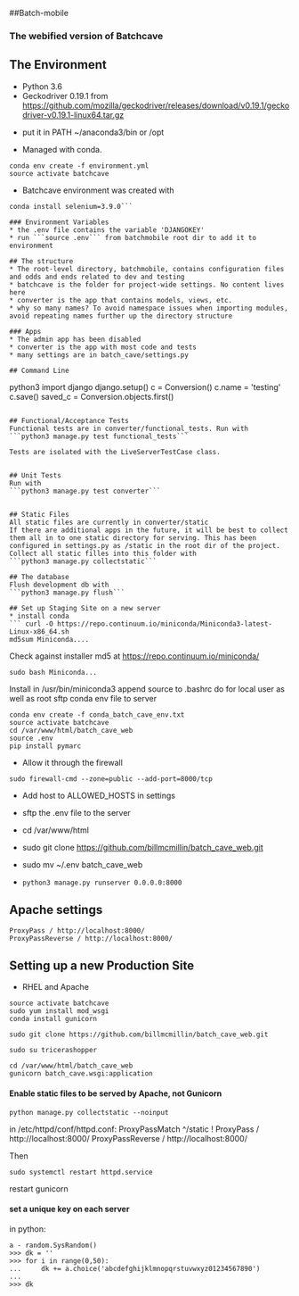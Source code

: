 ##Batch-mobile
### The webified version of Batchcave

## The Environment
* Python 3.6
* Geckodriver 0.19.1 from https://github.com/mozilla/geckodriver/releases/download/v0.19.1/geckodriver-v0.19.1-linux64.tar.gz
- put it in PATH ~/anaconda3/bin or /opt
* Managed with conda. 
```
conda env create -f environment.yml
source activate batchcave
```
* Batchcave environment was created with
```conda install django=1.11.3
conda install selenium=3.9.0```

### Environment Variables
* the .env file contains the variable 'DJANGOKEY' 
* run ```source .env``` from batchmobile root dir to add it to environment

## The structure
* The root-level directory, batchmobile, contains configuration files and odds and ends related to dev and testing
* batchcave is the folder for project-wide settings. No content lives here
* converter is the app that contains models, views, etc.
* why so many names? To avoid namespace issues when importing modules, avoid repeating names further up the directory structure

### Apps
* The admin app has been disabled
* converter is the app with most code and tests
* many settings are in batch_cave/settings.py

## Command Line
```
python3
import django
django.setup()
c = Conversion()
c.name = 'testing'
c.save()
saved_c = Conversion.objects.first()
```

## Functional/Acceptance Tests
Functional tests are in converter/functional_tests. Run with
```python3 manage.py test functional_tests```

Tests are isolated with the LiveServerTestCase class.


## Unit Tests
Run with
```python3 manage.py test converter```


## Static Files
All static files are currently in converter/static
If there are additional apps in the future, it will be best to collect them all in to one static directory for serving. This has been configured in settings.py as /static in the root dir of the project. Collect all static filles into this folder with
```python3 manage.py collectstatic```

## The database
Flush development db with
```python3 manage.py flush```

## Set up Staging Site on a new server
* install conda
``` curl -O https://repo.continuum.io/miniconda/Miniconda3-latest-Linux-x86_64.sh
md5sum Miniconda....
``` 
Check against installer md5 at https://repo.continuum.io/miniconda/

```
sudo bash Miniconda...
```
Install in /usr/bin/miniconda3
append source to .bashrc
do for local user as well as root
sftp conda env file to server

```
conda env create -f conda_batch_cave_env.txt
source activate batchcave
cd /var/www/html/batch_cave_web
source .env
pip install pymarc
```

* Allow it through the firewall
```
sudo firewall-cmd --zone=public --add-port=8000/tcp
```

* Add host to ALLOWED_HOSTS in settings
 
* sftp the .env file to the server
* cd /var/www/html
* sudo git clone https://github.com/billmcmillin/batch_cave_web.git
* sudo mv ~/.env batch_cave_web
* ```python3 manage.py runserver 0.0.0.0:8000```

## Apache settings
```
ProxyPass / http://localhost:8000/
ProxyPassReverse / http://localhost:8000/ 
```

## Setting up a new Production Site
* RHEL and Apache
```cd /var/www/html
source activate batchcave
sudo yum install mod_wsgi
conda install gunicorn

sudo git clone https://github.com/billmcmillin/batch_cave_web.git

sudo su tricerashopper

cd /var/www/html/batch_cave_web
gunicorn batch_cave.wsgi:application
```

#### Enable static files to be served by Apache, not Gunicorn
```
python manage.py collectstatic --noinput
```

in /etc/httpd/conf/httpd.conf: 
ProxyPassMatch ^/static !
ProxyPass / http://localhost:8000/
ProxyPassReverse / http://localhost:8000/ 

Then
```
sudo systemctl restart httpd.service
```
restart gunicorn


#### set a unique key on each server
in python:
```
a - random.SysRandom()
>>> dk = ''
>>> for i in range(0,50):
...     dk += a.choice('abcdefghijklmnopqrstuvwxyz01234567890')
... 
>>> dk

```
